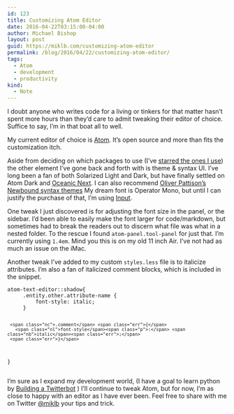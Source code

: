 ```yaml
---
id: 123
title: Customizing Atom Editor
date: 2016-04-22T03:15:00-04:00
author: Michael Bishop
layout: post
guid: https://miklb.com/customizing-atom-editor
permalink: /blog/2016/04/22/customizing-atom-editor/
tags:
  - Atom
  - development
  - productivity
kind:
  - Note
---
```

<p>I doubt anyone who writes code for a living or tinkers for that matter hasn’t spent more hours than they’d care to admit tweaking their editor of choice. Suffice to say, I’m in that boat all to well.</p>

<p>My current editor of choice is <a href="http://atom.io">Atom</a>. It’s open source and more than fits the customization itch.</p>

<p>Aside from deciding on which packages to use (I’ve
<a href="https://atom.io/users/miklb/stars">starred the ones I use</a>) the other element I’ve gone back and forth with is theme & syntax UI. I’ve long been a fan of both Solarized Light and Dark, but have finally settled on Atom Dark and <a href="https://atom.io/themes/oceanic-next">Oceanic Next</a>. I can also recommend <a href="https://olivermak.es">Oliver Pattison’s</a> <a href="https://atom.io/users/opattison">Newbound syntax themes</a> My dream font is Operator Mono, but until I can justify the purchase of that, I’m using <a href="http://input.fontbureau.com/info/">Input</a>.</p>

<p>One tweak I just discovered is for adjusting the font size in the panel, or the sidebar. I’d been able to easily make the font larger for code/markdown, but sometimes had to break the readers out to discern what file was what in a nested folder. To the rescue I found <code class="highlighter-rouge">atom-panel.tool-panel</code> for just that. I’m currently using <code class="highlighter-rouge">1.4em</code>. Mind you this is on my old 11 inch Air. I’ve not had as much an issue on the iMac.</p>

<p>Another tweak I’ve added to my custom <code class="highlighter-rouge">styles.less</code> file is to italicize attributes. I’m also a fan of italicized comment blocks, which is included in the snippet.</p>

<div class="language-sass highlighter-rouge"><pre class="highlight"><code><span class="na">atom-text-editor</span><span class="p">:</span><span class="o">:</span><span class="n">shadow</span><span class="err">{</span>
     <span class="nc">.entity.other.attribute-name</span> <span class="err">{</span>
         <span class="nl">font-style</span><span class="p">:</span> <span class="nb">italic</span><span class="err">;</span>
     <span class="err">}</span>

     <span class="nc">.comment</span> <span class="err">{</span>
       <span class="nl">font-style</span><span class="p">:</span> <span class="nb">italic</span><span class="err">;</span>
     <span class="err">}</span>
 <span class="err">}</span>
</code></pre>
</div>
<p>I’m sure as I expand my development world, (I have a goal to learn python by <a href="https://miklb.com/building-a-twitterbot">Building a Twitterbot</a> ) I’ll continue to tweak Atom, but for now, I’m as close to happy with an editor as I have ever been. Feel free to share with me on Twitter <a href="https://twitter.com/miklb">@miklb</a> your tips and trick.
<a href="https://brid.gy/publish/twitter"></a></p>